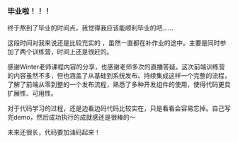 ### 毕业啦！！！

终于熬到了毕业的时间点，我觉得我应该能顺利毕业的吧......

这段时间对我来说还是比较充实的 ，虽然一直都在补作业的途中。主要是同时参加了两个训练营，时间上还是很赶的。

感谢Winter老师课程内容的分享，也感谢老师多次的直播答疑。这次前端训练营的内容虽然不多，但也涵盖了从基础到系统发布、持续集成这样一个完整的流程，了解了前端从零到整的一个发布流程，熟悉了多种开发组件的使用，使得代码更具扩展性、可用性。

对于代码学习的过程，还是边看边码代码比较实在，只是看看会容易忘掉。自己写完demo，然后成功执行的成就感还是很棒的～

未来还很长，代码要加油码起来！